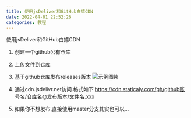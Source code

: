 ```yaml
---
title: 使用jsDeliver和GitHub白嫖CDN
date: 2022-04-01 22:52:26
categories: 教程
---
```





使用jsDeliver和GitHub白嫖CDN

1. 创建一个github公有仓库
2. 上传文件到仓库
3. 基于github仓库发布releases版本
![示例图片](https://cdn.staticaly.com/gh/zuohl/cdn@1.1/%E5%B1%8F%E5%B9%95%E6%88%AA%E5%9B%BE%202022-03-28%20215632.png)



1. 通过cdn.jsdelivr.net访问.格式如下
https://cdn.staticaly.com/gh/github账号名/仓库名@发布版本/文件名.xxx

2. 如果你不想发布,直接使用master分支其实也可以...
